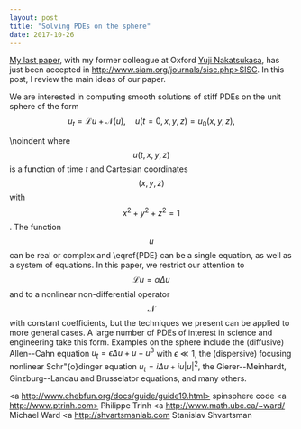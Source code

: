 ```yaml
---
layout: post
title: "Solving PDEs on the sphere"
date: 2017-10-26
---
```


<a href="http://arxiv.org/pdf/1701.06030.pdf">My last paper</a>, with my former colleague at Oxford
<a href="http://www.opt.mist.i.u-tokyo.ac.jp/~nakatsukasa/">Yuji Nakatsukasa</a>, has just been accepted in 
<a>http://www.siam.org/journals/sisc.php>SISC</a>. In this post, I review the main ideas of our paper. 

We are interested in computing smooth solutions of stiff PDEs on the unit sphere of the form 
$$
u_t = \mathcal{L}u + \mathcal{N}(u), \quad u(t=0,x,y,z)=u_0(x,y,z),
\label{PDE}
$$

\noindent where $$u(t,x,y,z)$$ is a function of time $t$ and Cartesian coordinates $$(x,y,z)$$ with $$x^2 + y^2 + z^2=1$$.
The function $$u$$ can be real or complex and \eqref{PDE} can be a single equation, as well as a system of equations.
In this paper, we restrict our attention to $$\mathcal{L} u = \alpha\Delta u$$ and to a nonlinear non-differential 
operator $$\mathcal{N}$$ with constant coefficients, but the techniques we present can be applied to more general cases.
A large number of PDEs of interest in science and engineering take this form.
Examples on the sphere include the (diffusive) Allen--Cahn equation $u_t = \epsilon\Delta u + u - u^3$ with 
$\epsilon\ll1$, the (dispersive) focusing nonlinear Schr\"{o}dinger equation $u_t=i\Delta u + iu|u|^2$, 
the Gierer--Meinhardt, Ginzburg--Landau and Brusselator equations, and many others.

<a http://www.chebfun.org/docs/guide/guide19.html> spinsphere code</a>
<a http://www.ptrinh.com> Philippe Trinh</a>
<a http://www.math.ubc.ca/~ward/ Michael Ward</a> 
<a http://shvartsmanlab.com Stanislav Shvartsman</a>
